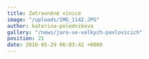 ```yaml
---
title: Zatravněné vinice
image: "/uploads/IMG_1142.JPG"
author: katerina-polednikova
gallery: "/news/jaro-ve-velkych-pavlovicich"
position: 21
date: 2016-05-29 06:03:42 +0000
---
```

